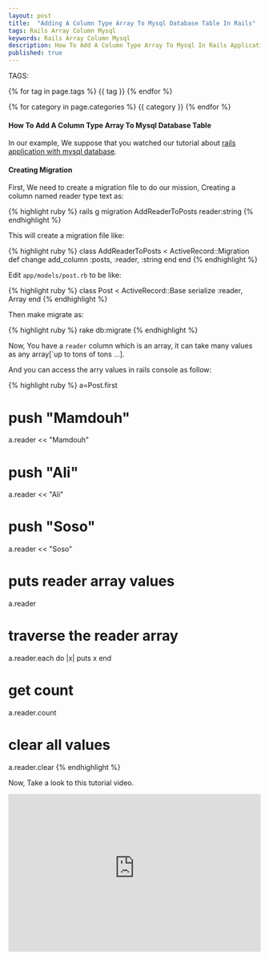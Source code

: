 ```yaml
---
layout: post
title:  "Adding A Column Type Array To Mysql Database Table In Rails"
tags: Rails Array Column Mysql
keywords: Rails Array Column Mysql
description: How To Add A Column Type Array To Mysql In Rails Application
published: true
---
```


   TAGS:
   
   {% for tag in page.tags %} {{ tag }} {% endfor %}

   {% for category in page.categories %} {{ category }} {% endfor %}

<h4>How To Add A Column Type Array To Mysql Database Table</h4>

In our example, We suppose that you watched our tutorial about <a href="/2016/03/30/Rails_With_Mysql_database_complete_example.html">rails application with mysql database</a>.

<h4>Creating Migration</h4>

First, We need to create a migration file to do our mission, Creating a column named reader type text as:

{% highlight ruby %}
rails g migration AddReaderToPosts reader:string
{% endhighlight %}

This will create a migration file like:

{% highlight ruby %}
class AddReaderToPosts < ActiveRecord::Migration
  def change
    add_column :posts, :reader, :string
  end
end
{% endhighlight %}

Edit `app/models/post.rb` to be like:

{% highlight ruby %}
class Post < ActiveRecord::Base
	serialize :reader, Array
end
{% endhighlight %}

Then make migrate as:

{% highlight ruby %}
rake db:migrate
{% endhighlight %}

Now, You have a `reader` column which is an array, it can take many values as any array[`up to tons of tons ...].

And you can access the arry values in rails console as follow:

{% highlight ruby %}
a=Post.first
# push "Mamdouh"
a.reader << "Mamdouh"
# push "Ali"
a.reader << "Ali"
# push "Soso"
a.reader << "Soso"
# puts reader array values
a.reader
# traverse the reader array
a.reader.each do |x|
puts x
end
# get count
a.reader.count
# clear all values
a.reader.clear
{% endhighlight %}

Now, Take a look to this tutorial video.

<iframe width="100%" height="315" src="https://www.youtube-nocookie.com/embed/3ndJSW2tatk" frameborder="0" allowfullscreen></iframe>